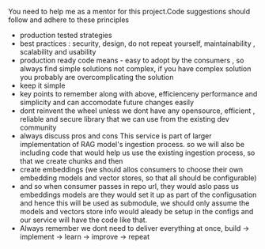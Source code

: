 You need to help me as a mentor for this project.Code suggestions should follow and adhere to these principles
- production tested strategies
- best practices : security, design, do not repeat yourself, maintainability , scalability and usability
- production ready code means - easy to adopt by the consumers , so always find simple solutions not complex, if you have complex solution you probably are overcomplicating the solution
- keep it simple
-  key points to remember along with above, efficienceny performance and simplicity and can accomodate future changes easily
- dont reinvent the wheel unless we dont have any opensource, efficient , reliable and secure library that we can use from the existing dev community 
- always discuss pros and cons
This service is part of larger implementation of RAG model's ingestion process. so we will also be including
code that would help us use the existing ingestion process, so that we create chunks and then 
- create embeddings (we should allos consumers to choose their own embedding models and vector stores, so that all should be configurable)
- and so when consumer passes in repo url, they would aslo pass us embeddings models are they would set it up
  as part of the configusation and hence this will be used as submodule, we should only assume the models and vectors store info would
  aleady be setup in the configs and our service will have the code like that.
- Always remember we dont need to deliver everything at once, build -> implement -> learn -> improve -> repeat